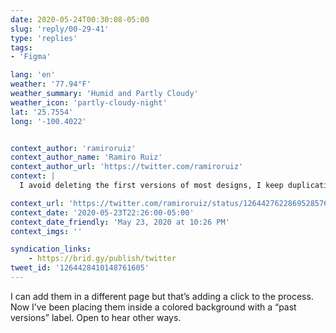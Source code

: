 ```yaml
---
date: 2020-05-24T00:30:08-05:00
slug: 'reply/00-29-41'
type: 'replies'
tags:
- 'Figma'

lang: 'en'
weather: '77.94°F'
weather_summary: 'Humid and Partly Cloudy'
weather_icon: 'partly-cloudy-night'
lat: '25.7554'
long: '-100.4022'


context_author: 'ramiroruiz'
context_author_name: 'Ramiro Ruiz'
context_author_url: 'https://twitter.com/ramiroruiz'
context: |
  I avoid deleting the first versions of most designs, I keep duplicating artboards and iterate on the new ones. But I want to make it clear which are the old ones so I don’t confuse people or comment on past versions.

context_url: 'https://twitter.com/ramiroruiz/status/1264427622869528576?s=12'
context_date: '2020-05-23T22:26:00-05:00'
context_date_friendly: 'May 23, 2020 at 10:26 PM'
context_imgs: ''

syndication_links:
    - https://brid.gy/publish/twitter
tweet_id: '1264428410148761605'
---
```

I can add them in a different page but that’s adding a click to the process. Now I’ve been placing them inside a colored background with a “past versions” label. Open to hear other ways. 